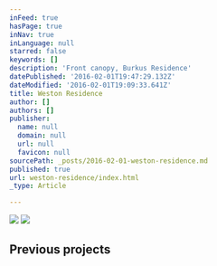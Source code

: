 ```yaml
---
inFeed: true
hasPage: true
inNav: true
inLanguage: null
starred: false
keywords: []
description: 'Front canopy, Burkus Residence'
datePublished: '2016-02-01T19:47:29.132Z'
dateModified: '2016-02-01T19:09:33.641Z'
title: Weston Residence
author: []
authors: []
publisher:
  name: null
  domain: null
  url: null
  favicon: null
sourcePath: _posts/2016-02-01-weston-residence.md
published: true
url: weston-residence/index.html
_type: Article

---
```

![](https://the-grid-user-content.s3-us-west-2.amazonaws.com/789a03c4-ee75-431b-a213-0f0faf8d6796.JPG)
![](https://the-grid-user-content.s3-us-west-2.amazonaws.com/0bc34bda-697b-42c4-bd98-ecc671be746b.JPG)

## Previous projects